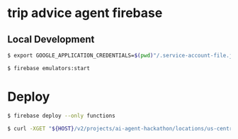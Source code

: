 # trip advice agent firebase

## Local Development

```bash
$ export GOOGLE_APPLICATION_CREDENTIALS=$(pwd)"/.service-account-file.json"

$ firebase emulators:start
```

# Deploy

```bash
$ firebase deploy --only functions

$ curl -XGET "${HOST}/v2/projects/ai-agent-hackathon/locations/us-central1/addmessage?text=uppercaseme"
```